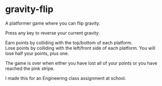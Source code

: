 # gravity-flip
A platformer game where you can flip gravity.  

Press any key to reverse your current gravity.

Earn points by colliding with the top/bottom of each platform.  
Lose points by colliding with the left/front side of each platform. You will lose half your points, plus one.  

The game is over when either you have lost all of your points or you have reached the pink stripe.  

I made this for an Engineering class assignment at school.
